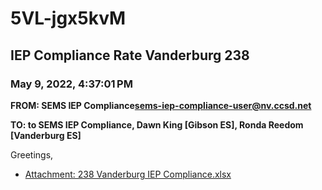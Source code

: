 # 5VL-jgx5kvM
## IEP Compliance Rate Vanderburg 238
### May 9, 2022, 4:37:01 PM
**FROM: SEMS IEP Compliance<sems-iep-compliance-user@nv.ccsd.net>**

**TO: to SEMS IEP Compliance, Dawn King [Gibson ES], Ronda Reedom [Vanderburg ES]**


Greetings,  





* [Attachment: 238 Vanderburg IEP Compliance.xlsx](5VL-jgx5kvM-attachment-1.xlsx)
